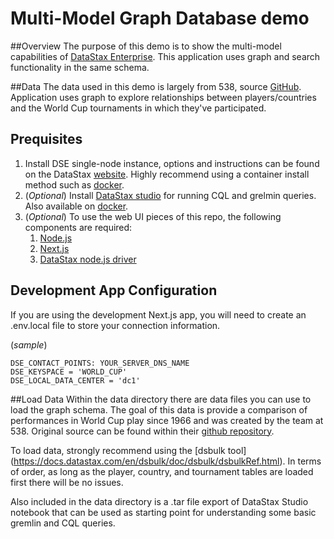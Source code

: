 # Multi-Model Graph Database demo

##Overview
The purpose of this demo is to show the multi-model capabilities of [DataStax Enterprise](https://www.datastax.com/resources/datasheet/datastax-enterprise). 
This application uses graph and search functionality in the same schema.  

##Data
The data used in this demo is largely from 538, source [GitHub](https://github.com/fivethirtyeight/data/tree/master/world-cup-comparisons).  Application uses graph to explore relationships between players/countries and the World Cup tournaments in which they've participated.     


## Prequisites

1. Install DSE single-node instance, options and instructions can be found on the DataStax [website](https://docs.datastax.com/en/install/6.8/install/installTOC.html).  Highly recommend using a container install method such as [docker](https://hub.docker.com/r/datastax/dse-server/).  
2. (*Optional*) Install [DataStax studio](https://www.datastax.com/dev/datastax-studio) for running CQL and grelmin queries.  Also available on [docker](https://hub.docker.com/r/datastax/dse-studio/).
3. (*Optional*) To use the web UI pieces of this repo, the following components are required:
   1. [Node.js](https://nodejs.org/en/)
   2. [Next.js](https://nextjs.org/docs)
   3. [DataStax node.js driver](https://docs.datastax.com/en/developer/nodejs-driver/4.6/)

## Development App Configuration
If you are using the development Next.js app, you will need to create an .env.local file to store your connection information.

(*sample*)
```shell
DSE_CONTACT_POINTS: YOUR_SERVER_DNS_NAME
DSE_KEYSPACE = 'WORLD_CUP' 
DSE_LOCAL_DATA_CENTER = 'dc1'
```


##Load Data
Within the data directory there are data files you can use to load the graph schema.  The goal of this data is provide a comparison of performances in World Cup play since 1966 and was created by the team at 538.  Original source can be found within their [github repository](https://github.com/fivethirtyeight/data/blob/master/world-cup-comparisons/README.md).  

To load data, strongly recommend using the [dsbulk tool] (https://docs.datastax.com/en/dsbulk/doc/dsbulk/dsbulkRef.html).  In terms of order, as long as the player, country, and tournament tables are loaded first there will be no issues.

Also included in the data directory is a .tar file export of DataStax Studio notebook that can be used as starting point for understanding some basic gremlin and CQL queries.



